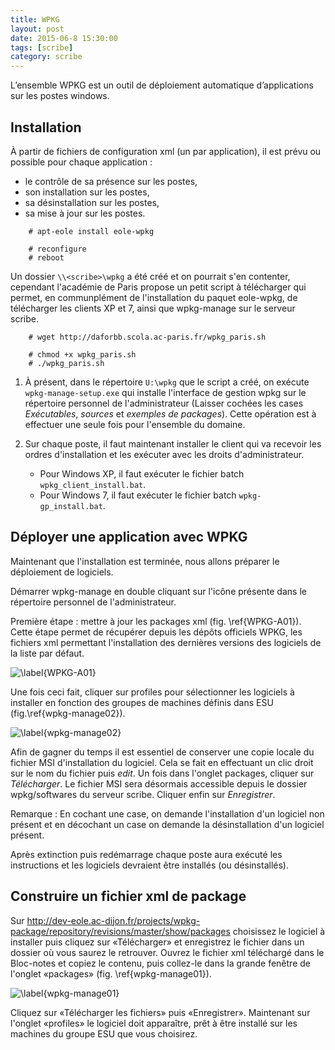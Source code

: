 ```yaml
---
title: WPKG
layout: post
date: 2015-06-8 15:30:00
tags: [scribe]
category: scribe
---
```


L’ensemble WPKG est un outil de déploiement automatique d’applications sur les
postes windows.

## Installation

À partir de fichiers de configuration xml (un par application),
il est prévu ou possible pour chaque application :

-   le contrôle de sa présence sur les postes,
-   son installation sur les postes,
-   sa désinstallation sur les postes,
-   sa mise à jour sur les postes.

```
    # apt-eole install eole-wpkg

    # reconfigure
    # reboot
```

Un dossier `\\<scribe>\wpkg` a été créé et on pourrait s'en contenter, cependant
l'académie de Paris propose un petit script à télécharger qui permet, en
communplément de l'installation du paquet eole-wpkg, de télécharger les clients
XP et 7, ainsi que wpkg-manage sur le serveur scribe.


```
    # wget http://daforbb.scola.ac-paris.fr/wpkg_paris.sh

    # chmod +x wpkg_paris.sh
    # ./wpkg_paris.sh
```

1.  À présent, dans le répertoire `U:\wpkg` que le script a créé, on exécute
    `wpkg-manage-setup.exe` qui installe l'interface de gestion wpkg sur le
    répertoire personnel de l'administrateur (Laisser cochées les cases
    *Exécutables*, *sources* et *exemples de packages*). Cette opération est à
    effectuer une seule fois pour l'ensemble du domaine.

2.  Sur chaque poste, il faut maintenant installer le client qui va recevoir les
    ordres d'installation et les exécuter avec les droits d'administrateur.

    -   Pour Windows XP, il faut exécuter le fichier batch
        `wpkg_client_install.bat`.
    -   Pour Windows 7, il faut exécuter le fichier batch `wpkg-gp_install.bat`.

## Déployer une application avec WPKG

Maintenant que l'installation est terminée, nous allons préparer le déploiement
de logiciels.

Démarrer wpkg-manage en double cliquant sur l'icône présente dans le répertoire
personnel de l'administrateur.

Première étape : mettre à jour les packages xml (fig. \ref{WPKG-A01}). Cette
étape permet de récupérer depuis les dépôts officiels WPKG, les fichiers xml
permettant l'installation des dernières versions des logiciels de la liste par
défaut.

![\label{WPKG-A01}](figs/WPKG-A01.png)

Une fois ceci fait, cliquer sur profiles pour sélectionner les logiciels à
installer en fonction des groupes de machines définis dans ESU
(fig.\ref{wpkg-manage02}).

![\label{wpkg-manage02}](figs/wpkg-manage02.png)

Afin de gagner du temps il est essentiel de conserver une copie locale du
fichier MSI d'installation du logiciel. Cela se fait en effectuant un clic droit
sur le nom du fichier puis *edit*. Un fois dans l'onglet packages, cliquer sur
*Télécharger*. Le fichier MSI sera désormais accessible depuis le dossier
wpkg/softwares du serveur scribe. Cliquer enfin sur *Enregistrer*.

Remarque : En cochant une case, on demande l'installation d'un logiciel non
présent et en décochant un case on demande la désinstallation d'un logiciel
présent.

Après extinction puis redémarrage chaque poste aura exécuté les instructions et
les logiciels devraient être installés (ou désinstallés).

## Construire un fichier xml de package

Sur
<http://dev-eole.ac-dijon.fr/projects/wpkg-package/repository/revisions/master/show/packages>
choisissez le logiciel à installer puis cliquez sur «Télécharger» et enregistrez
le fichier dans un dossier où vous saurez le retrouver. Ouvrez le fichier xml
téléchargé dans le Bloc-notes et copiez le contenu, puis collez-le dans la
grande fenêtre de l'onglet «packages» (fig. \ref{wpkg-manage01}).

![\label{wpkg-manage01}](figs/wpkg-manage01.png)

Cliquez sur «Télécharger les fichiers» puis «Enregistrer». Maintenant sur
l'onglet «profiles» le logiciel doit apparaître, prêt à être installé sur les
machines du groupe ESU que vous choisirez.

